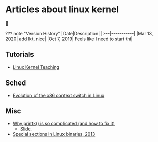 # Articles about linux kernel

:moyai:

??? note "Version History"
	|Date|Description|
	|:---|-----------|
	|Mar 13, 2020| add lkt, nice|
	|Oct 7, 2019| Feels like I need to start thi|

## Tutorials

- [Linux Kernel Teaching](https://linux-kernel-labs.github.io/refs/heads/master/index.html#)

## Sched

- [Evolution of the x86 context switch in Linux](http://www.maizure.org/projects/evolution_x86_context_switch_linux/)

## Misc

- [Why printk() is so complicated (and how to fix it)](https://lwn.net/Articles/800946/)
	- [Slide](https://www.linuxplumbersconf.org/event/4/contributions/290/attachments/276/463/lpc2019_jogness_printk.pdf).
- [Special sections in Linux binaries, 2013](https://lwn.net/Articles/531148/)
